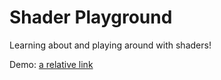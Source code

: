 # Shader Playground

Learning about and playing around with shaders!

Demo: [a relative link](demo/animals.mp4)
